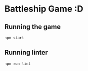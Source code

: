 # Battleship Game :D

## Running the game

```
npm start
```

## Running linter

```
npm run lint
```
